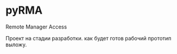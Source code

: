 # pyRMA
Remote Manager Access

Проект на стадии разработки. как будет готов рабочий прототип выложу.
